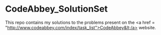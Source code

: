 # CodeAbbey_SolutionSet
This repo contains my solutions to the problems present on the &lt;a href = "http://www.codeabbey.com/index/task_list">CodeAbbey&lt;/a> website.
